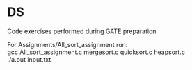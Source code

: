 # DS
Code exercises performed during GATE preparation

For Assignments/All_sort_assignment run:<br />
gcc All_sort_assignment.c mergesort.c quicksort.c heapsort.c<br />
./a.out input.txt

